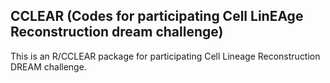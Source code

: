 ## CCLEAR (Codes for participating Cell LinEAge Reconstruction dream challenge)

This is an R/CCLEAR package for participating Cell Lineage Reconstruction DREAM challenge. 

